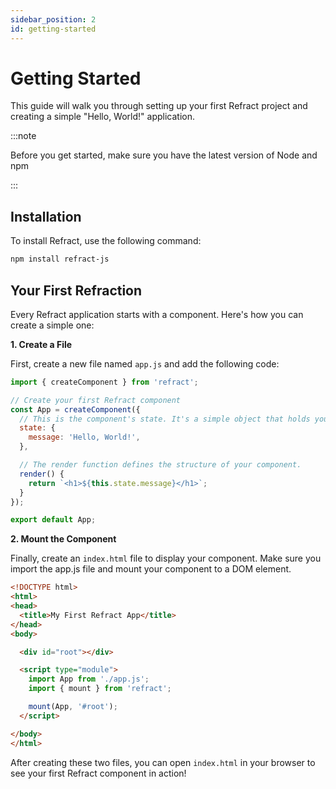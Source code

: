 ```yaml
---
sidebar_position: 2
id: getting-started
---
```


# Getting Started

This guide will walk you through setting up your first Refract project and creating a simple "Hello, World!" application.

:::note

Before you get started, make sure you have the latest version of Node and npm

:::

## Installation

To install Refract, use the following command:

```bash
npm install refract-js
```

## Your First Refraction

Every Refract application starts with a component. Here's how you can create a simple one:

**1. Create a File**

First, create a new file named `app.js` and add the following code:

```js
import { createComponent } from 'refract';

// Create your first Refract component
const App = createComponent({
  // This is the component's state. It's a simple object that holds your data.
  state: {
    message: 'Hello, World!',
  },

  // The render function defines the structure of your component.
  render() {
    return `<h1>${this.state.message}</h1>`;
  }
});

export default App;
```

**2. Mount the Component**

Finally, create an `index.html` file to display your component. Make sure you import the app.js file and mount your component to a DOM element.

```html
<!DOCTYPE html>
<html>
<head>
  <title>My First Refract App</title>
</head>
<body>

  <div id="root"></div>

  <script type="module">
    import App from './app.js';
    import { mount } from 'refract';

    mount(App, '#root');
  </script>

</body>
</html>
```

After creating these two files, you can open `index.html` in your browser to see your first Refract component in action!
